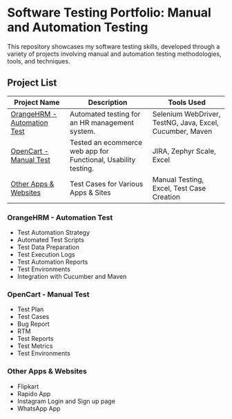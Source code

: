 # Software Testing Portfolio: Manual and Automation Testing

This repository showcases my software testing skills, developed through a variety of projects involving manual and automation testing methodologies, tools, and techniques.


## Project List

| Project Name | Description | Tools Used |
|--------------|-------------|------------|
| [OrangeHRM - Automation Test](/OrangeHRM%20-%20Automation%20Test) | Automated testing for an HR management system. | Selenium WebDriver, TestNG, Java, Excel, Cucumber, Maven |
| [OpenCart - Manual Test](/OpenCart%20-%20Manual%20Test) | Tested an ecommerce web app for Functional, Usability testing. | JIRA, Zephyr Scale, Excel |
| [Other Apps & Websites](/Other%20Apps%20&%20Websites) | Test Cases for Various Apps & Sites | Manual Testing, Excel, Test Case Creation |


### OrangeHRM - Automation Test
- Test Automation Strategy
- Automated Test Scripts
- Test Data Preparation
- Test Execution Logs
- Test Automation Reports
- Test Environments
- Integration with Cucumber and Maven


### OpenCart - Manual Test
- Test Plan
- Test Cases
- Bug Report
- RTM
- Test Reports
- Test Metrics
- Test Environments


### Other Apps & Websites
- Flipkart
- Rapido App
- Instagram Login and Sign up page
- WhatsApp App